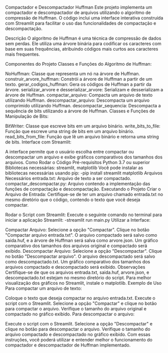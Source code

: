 Compactador e Descompactador Huffman
Este projeto implementa um compactador e descompactador de arquivos utilizando o algoritmo de compressão de Huffman. O código inclui uma interface interativa construída com Streamlit para facilitar o uso das funcionalidades de compactação e descompactação.

Descrição
O algoritmo de Huffman é uma técnica de compressão de dados sem perdas. Ele utiliza uma árvore binária para codificar os caracteres com base em suas frequências, atribuindo códigos mais curtos aos caracteres mais frequentes.

Componentes do Projeto
Classes e Funções do Algoritmo de Huffman:

NoHuffman: Classe que representa um nó na árvore de Huffman.
construir_arvore_huffman: Constrói a árvore de Huffman a partir de um texto.
gerar_codigos_huffman: Gera os códigos de Huffman a partir da árvore.
serializar_arvore e desserializar_arvore: Serializam e desserializam a árvore de Huffman.
compactar_arquivo: Compacta um arquivo de texto utilizando Huffman.
descompactar_arquivo: Descompacta um arquivo comprimido utilizando Huffman.
descompactar_sequencia: Descompacta a sequência de bits utilizando a árvore de Huffman.
Classes e Funções de Manipulação de Bits:

BitWriter: Classe que escreve bits em um arquivo binário.
write_bits_to_file: Função que escreve uma string de bits em um arquivo binário.
read_bits_from_file: Função que lê um arquivo binário e retorna uma string de bits.
Interface com Streamlit:

A interface permite que o usuário escolha entre compactar ou descompactar um arquivo e exibe gráficos comparativos dos tamanhos dos arquivos.
Como Rodar o Código
Pré-requisitos
Python 3.7 ou superior
Bibliotecas necessárias: streamlit, matplotlib
Você pode instalar as bibliotecas necessárias usando pip:
  -pip install streamlit matplotlib
Arquivos Necessários
entrada.txt: Arquivo de texto a ser compactado.
compactar_descompactar.py: Arquivo contendo a implementação das funções de compactação e descompactação.
Executando o Projeto
Criar o Arquivo de Entrada:
Certifique-se de ter um arquivo chamado entrada.txt no mesmo diretório que o código, contendo o texto que você deseja compactar.

Rodar o Script com Streamlit:
Execute o seguinte comando no terminal para iniciar a aplicação Streamlit:
  -streamlit run main.py
Utilizar a Interface:

Compactar Arquivo:
Selecione a opção "Compactar".
Clique no botão "Compactar arquivo entrada.txt".
O arquivo compactado será salvo como saida.huf, e a árvore de Huffman será salva como arvore.json.
Um gráfico comparativo dos tamanhos dos arquivos original e compactado será exibido.
Descompactar Arquivo:
Selecione a opção "Descompactar".
Clique no botão "Descompactar arquivo".
O arquivo descompactado será salvo como descompactado.txt.
Um gráfico comparativo dos tamanhos dos arquivos compactado e descompactado será exibido.
Observações
Certifique-se de que os arquivos entrada.txt, saida.huf, arvore.json, e descompactado.txt estejam no mesmo diretório do script.
Para melhor visualização dos gráficos no Streamlit, instale o matplotlib.
Exemplo de Uso
Para compactar um arquivo de texto:

Coloque o texto que deseja compactar no arquivo entrada.txt.
Execute o script com o Streamlit.
Selecione a opção "Compactar" e clique no botão para compactar o arquivo.
Verifique o tamanho do arquivo original e compactado no gráfico exibido.
Para descompactar o arquivo:

Execute o script com o Streamlit.
Selecione a opção "Descompactar" e clique no botão para descompactar o arquivo.
Verifique o tamanho do arquivo compactado e descompactado no gráfico exibido.
Com essas instruções, você poderá utilizar e entender melhor o funcionamento do compactador e descompactador de Huffman implementado.